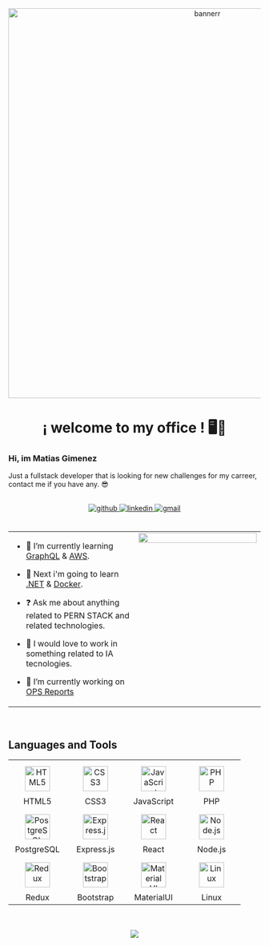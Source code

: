 <div align="center">
<img src="https://res.cloudinary.com/dwvdhydtb/image/upload/v1675237019/Portfolio%20and%20Github/Portada_Perfil_de_Linkedin_Profesional_Moderno_Oscuro_1.png" align="center" height="" width="779" alt="bannerr"/>
</div>   
  
# <div  align="center">¡ welcome to my office ! 🖥️💼</div>  
    
    
### Hi, im Matias Gimenez  
Just a fullstack developer that is looking for new challenges for my carreer, contact me if you have any. 😎  
  <br/> 
    
<div align="center">
<a href="https://github.com/matyarg" target="_blank">
<img src=https://img.shields.io/badge/github-%2324292e.svg?&style=for-the-badge&logo=github&logoColor=white alt=github style="margin-bottom: 5px;" />
</a>
<a href="https://linkedin.com/in/matiassgimenez" target="_blank">
<img src=https://img.shields.io/badge/linkedin-%231E77B5.svg?&style=for-the-badge&logo=linkedin&logoColor=white alt=linkedin style="margin-bottom: 5px;" />
</a>  
  <a href="mailto:matias.gim15@gmail.com" target="_blank">
<img src=https://img.shields.io/badge/Gmail-D14836?style=for-the-badge&logo=gmail&logoColor=white alt=gmail style="margin-bottom: 5px;" />
</a> 
</div>  
    

 
<br/>  

<table><tr><td valign="top" width="50%">

- 🌱 I’m currently learning [GraphQL](https://graphql.org/) & [AWS](https://aws.amazon.com/es/).  
  

- 🧠 Next i'm going to learn [ .NET](https://dotnet.microsoft.com/es-es/) & [ Docker](https://www.docker.com/).  
  

- ❓ Ask me about anything related to PERN STACK and related technologies.  
  

- 🤖 I would love to work in something related to IA tecnologies.  
  

- 🔭 I’m currently working on [ OPS Reports](https://github.com/Matyarg/opsReact)  


</td><td valign="top" width="50%">

<div align="center">
<img src="https://rishavanand.github.io/static/images/greetings.gif" align="center" style="width: 100%" />
</div>  


</td></tr></table>  

<br/>  


## Languages and Tools  
<table align="center">
<tr>
      <td align="center" width="100">
        <a href="https://en.wikipedia.org/wiki/HTML5" target="_blank"><img style="margin: 10px" src="https://profilinator.rishav.dev/skills-assets/html5-original-wordmark.svg" alt="HTML5" height="50" /></a>  
        <br>HTML5
      </td>
      <td align="center" width="100">
        <a href="https://www.w3schools.com/css/" target="_blank"><img style="margin: 10px" src="https://profilinator.rishav.dev/skills-assets/css3-original-wordmark.svg" alt="CSS3" height="50" /></a>  
        <br>CSS3
      </td>
      <td align="center" width="100">
        <a href="https://www.javascript.com/" target="_blank"><img style="margin: 10px" src="https://profilinator.rishav.dev/skills-assets/javascript-original.svg" alt="JavaScript" height="50" /></a>  
        <br>JavaScript
      </td>
<!--       <td align="center"  width="100">
        <a href="https://www.typescriptlang.org/" target="_blank"><img style="margin: 10px" src="https://profilinator.rishav.dev/skills-assets/typescript-original.svg" alt="TypeScript" height="50" /></a>  
        <br>TypeScript
      </td> -->
      <td align="center"  width="100">
        <a href="https://www.php.net/" target="_blank"><img style="margin: 10px" src="https://upload.wikimedia.org/wikipedia/commons/thumb/3/31/Webysther_20160423_-_Elephpant.svg/2560px-Webysther_20160423_-_Elephpant.svg.png" alt="PHP" height="50" /></a>  
        <br>PHP
      </td>
</tr>
<tr>
        <td align="center" width="100">
        <a href="https://www.postgresql.org/" target="_blank"><img style="margin: 10px" src="https://profilinator.rishav.dev/skills-assets/postgresql-original-wordmark.svg" alt="PostgreSQL" height="50" /></a>  
        <br>PostgreSQL
        </td>

<td align="center" width="100"> 
<a href="https://expressjs.com/" target="_blank"><img style="margin: 10px" src="https://profilinator.rishav.dev/skills-assets/express-original-wordmark.svg" alt="Express.js" height="50" /></a>  
<br>Express.js
</td>

<td align="center" width="100">
<a href="https://reactjs.org/" target="_blank"><img style="margin: 10px" src="https://profilinator.rishav.dev/skills-assets/react-original-wordmark.svg" alt="React" height="50" /></a>  
<br>React
</td>


<td align="center" width="100">
<a href="https://nodejs.org/" target="_blank"><img style="margin: 10px" src="https://profilinator.rishav.dev/skills-assets/nodejs-original-wordmark.svg" alt="Node.js" height="50" /></a>  
<br>Node.js
</td>


</tr>

<tr>
<!-- <td align="center" width="100">
        <a href="https://github.com/" target="_blank"><img style="margin: 10px" src="https://profilinator.rishav.dev/skills-assets/git-scm-icon.svg" alt="Git" height="50" /></a>  
        <br>Github
      </td> -->
      <td align="center" width="100">
        <a href="https://redux.js.org/" target="_blank"><img style="margin: 10px" src="https://profilinator.rishav.dev/skills-assets/redux-original.svg" alt="Redux" height="50" /></a>  
        <br>Redux
      </td>
      <td align="center" width="100">
        <a href="https://getbootstrap.com/docs/3.4/javascript/" target="_blank"><img style="margin: 10px" src="https://profilinator.rishav.dev/skills-assets/bootstrap-plain.svg" alt="Bootstrap" height="50" /></a>  
        <br>Bootstrap
      </td>
      <td align="center" width="100">
        <a href="https://mui.com/" target="_blank"><img style="margin: 10px" src="https://profilinator.rishav.dev/skills-assets/mui.png" alt="Material UI" height="50" /></a>  
        <br>MaterialUI
      </td>
<!--       <td align="center"  width="100">
        <a href="https://wordpress.com/" target="_blank"><img style="margin: 10px" src="https://profilinator.rishav.dev/skills-assets/wordpress.png" alt="WordPress" height="50" /></a>  
        <br>WordPress
      </td> -->
      <td align="center"  width="100">
        <a href="https://www.linux.org/" target="_blank"><img style="margin: 10px" src="https://profilinator.rishav.dev/skills-assets/linux-original.svg" alt="Linux" height="50" /></a>  
        <br>Linux
      </td>
</tr>
  </table>  
<br/>   

 
<!-- ## Github Stats  
<table><tr><td valign="top" width="50%"  >

<img src="https://github-readme-stats.vercel.app/api?username=matyarg&show_icons=true&count_private=true&hide_border=true" align="center" style="width: 100%" />

</td><td valign="top" width="50%" >

<img src="https://github-readme-stats.vercel.app/api/top-langs/?username=matyarg&hide_border=true&layout=compact" align="center" style="width: 100%" />

</td></tr></table>   -->

<br/>  

<div align="center">
<img src="https://komarev.com/ghpvc/?username=matyarg&&style=flat-square" align="center" />
</div>  

<br />

